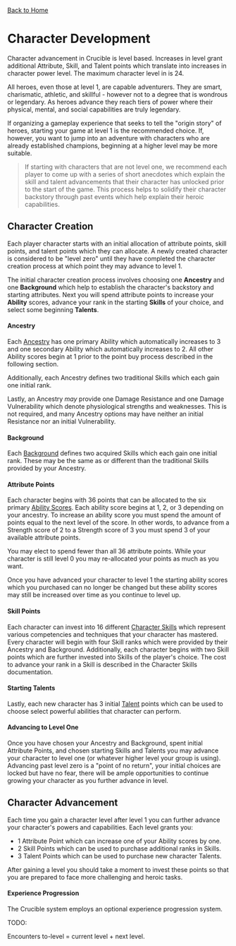 [Back to Home](../../README.md)

# Character Development

Character advancement in Crucible is level based. Increases in level grant additional Attribute, Skill, and Talent points which translate into increases in character power level. The maximum character level in <SYSTEM> is 24.

All heroes, even those at level 1, are capable adventurers. They are smart, charismatic, athletic, and skillful - however not to a degree that is wondrous or legendary. As heroes advance they reach tiers of power where their physical, mental, and social capabilities are truly legendary. 

If organizing a gameplay experience that seeks to tell the "origin story" of heroes, starting your game at level 1 is the recommended choice. If, however, you want to jump into an adventure with characters who are already established champions, beginning at a higher level may be more suitable.

> If starting with characters that are not level one, we recommend each player to come up with a series of short anecdotes which explain the skill and talent advancements that their character has unlocked prior to the start of the game. This process helps to solidify their character backstory through past events which help explain their heroic capabilities.

## Character Creation

Each player character starts with an initial allocation of attribute points, skill points, and talent points which they can allocate. A newly created character is considered to be "level zero" until they have completed the character creation process at which point they may advance to level 1.

The initial character creation process involves choosing one **Ancestry** and one **Background** which help to establish the character's backstory and starting attributes. Next you will spend attribute points to increase your **Ability** scores, advance your rank in the starting **Skills** of your choice, and select some beginning **Talents**.

#### Ancestry

Each [Ancestry](./Ancestry.md) has one primary Ability which automatically increases to 3 and one secondary Ability which automatically increases to 2. All other Ability scores begin at 1 prior to the point buy process described in the following section. 

Additionally, each Ancestry defines two traditional Skills which each gain one initial rank. 

Lastly, an Ancestry *may* provide one Damage Resistance and one Damage Vulnerability which denote physiological strengths and weaknesses. This is not required, and many Ancestry options may have neither an initial Resistance nor an initial Vulnerability.

#### Background

Each [Background](./Background.md) defines two acquired Skills which each gain one initial rank. These may be the same as or different than the traditional Skills provided by your Ancestry.

#### Attribute Points

Each character begins with 36 points that can be allocated to the six primary [Ability Scores](./Attributes.md). Each ability score begins at 1, 2, or 3 depending on your ancestry. To increase an ability score you must spend the amount of points equal to the next level of the score. In other words, to advance from a Strength score of 2 to a Strength score of 3 you must spend 3 of your available attribute points. 

You may elect to spend fewer than all 36 attribute points. While your character is still level 0 you may re-allocated your points as much as you want. 

Once you have advanced your character to level 1 the starting ability scores which you purchased can no longer be changed but these ability scores may still be increased over time as you continue to level up.

#### Skill Points

Each character can invest into 16 different [Character Skills](./Skills.md) which represent various competencies and techniques that your character has mastered. Every character will begin with four Skill ranks which were provided by their Ancestry and Background. Additionally, each character begins with two Skill points which are further invested into Skills of the player's choice. The cost to advance your rank in a Skill is described in the Character Skills documentation.

#### Starting Talents

Lastly, each new character has 3 initial [Talent](./Talents.md) points which can be used to choose select powerful abilities that character can perform.

#### Advancing to Level One

Once you have chosen your Ancestry and Background, spent initial Attribute Points, and chosen starting Skills and Talents you may advance your character to level one (or whatever higher level your group is using). Advancing past level zero is a "point of no return", your initial choices are locked but have no fear, there will be ample opportunities to continue growing your character as you further advance in level.

## Character Advancement

Each time you gain a character level after level 1 you can further advance your character's powers and capabilities. Each level grants you:

* 1 Attribute Point which can increase one of your Ability scores by one.
* 2 Skill Points which can be used to purchase additional ranks in Skills.
* 3 Talent Points which can be used to purchase new character Talents.

After gaining a level you should take a moment to invest these points so that you are prepared to face more challenging and heroic tasks.

#### Experience Progression

The Crucible system employs an optional experience progression system.

TODO:

Encounters to-level = current level + next level.







